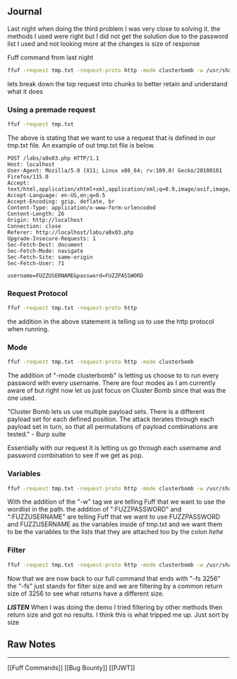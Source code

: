 ## Journal
Last night when doing the third problem I was very close to solving it. the methods I used were right but I did not get the solution due to the password list I used and not looking more at the changes is size of response

Fuff command from last night

```bash
ffuf -request tmp.txt -request-proto http -mode clusterbomb -w /usr/share/seclists/Passwords/pass5.txt:FUZZPASSWORD -w /usr/share/seclists/Usernames/top-usernames-shortlist.txt:FUZZUSERNAME -fs 3256
```

lets break down the top request into chunks to better retain and understand what it does

### Using a premade request

```bash
ffuf -request tmp.txt
```

The above is stating that we want to use a request that is defined in our tmp.txt file. An example of out tmp.txt file is below.

```
POST /labs/a0x03.php HTTP/1.1
Host: localhost
User-Agent: Mozilla/5.0 (X11; Linux x86_64; rv:109.0) Gecko/20100101 Firefox/115.0
Accept: text/html,application/xhtml+xml,application/xml;q=0.9,image/avif,image/webp,*/*;q=0.8
Accept-Language: en-US,en;q=0.5
Accept-Encoding: gzip, deflate, br
Content-Type: application/x-www-form-urlencoded
Content-Length: 26
Origin: http://localhost
Connection: close
Referer: http://localhost/labs/a0x03.php
Upgrade-Insecure-Requests: 1
Sec-Fetch-Dest: document
Sec-Fetch-Mode: navigate
Sec-Fetch-Site: same-origin
Sec-Fetch-User: ?1

username=FUZZUSERNAME&password=FUZZPASSWORD
```

### Request Protocol

```bash
ffuf -request tmp.txt -request-proto http
```

the addition in the above statement is telling us to use the http protocol when running.

### Mode 

```bash
ffuf -request tmp.txt -request-proto http -mode clusterbomb
```

The addition of "-mode clusterbomb" is letting us choose to to run every password with every username. There are four modes as I am currently aware of but right now let us just focus on Cluster Bomb since that was the one used.

"Cluster Bomb lets us use multiple payload sets. There is a different payload set for each defined position. The attack iterates through each payload set in turn, so that all permutations of payload combinations are tested." - Burp suite 

Essentially with our request it is letting us go through each username and password combination to see if we get as pop.

### Variables

```bash
ffuf -request tmp.txt -request-proto http -mode clusterbomb -w /usr/share/seclists/Passwords/pass5.txt:FUZZPASSWORD -w /usr/share/seclists/Usernames/top-usernames-shortlist.txt:FUZZUSERNAME
```

With the addition of the "-w" tag we are telling Fuff that we want to use the wordlist in the path. the addition of ":FUZZPASSWORD" and ":FUZZUSERNAME" are telling Fuff that we want to use FUZZPASSWORD and FUZZUSERNAME as the variables inside of tmp.txt and we want them to be the variables to the lists that they are attached too by the colon *hehe*

### Filter

```bash
ffuf -request tmp.txt -request-proto http -mode clusterbomb -w /usr/share/seclists/Passwords/pass5.txt:FUZZPASSWORD -w /usr/share/seclists/Usernames/top-usernames-shortlist.txt:FUZZUSERNAME -fs 3256
```

Now that we are now back to our full command that ends with "-fs 3256" the "-fs" just stands for filter size and we are filtering by a common return size of 3256 to see what returns have a different size. 

***LISTEN***
When I was doing the demo I tried filtering by other methods then return size and got no results. I think this is what tripped me up. Just sort by size
## Raw Notes


--- 
[[Fuff Commands]] [[Bug Bounty]] [[PJWT]] 